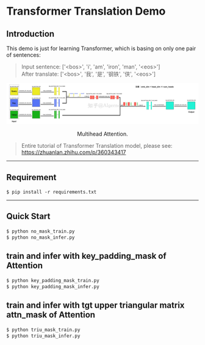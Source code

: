 # Transformer Translation Demo

## Introduction
This demo is just for learning Transformer, which is basing on only one pair of sentences:<br>
> Input sentence: ['\<bos\>', 'i', 'am', 'iron', 'man', '\<eos\>']<br>
> After translate: ['\<bos\>', '我', '是', '钢铁', '侠', '\<eos\>']<br>

<div align="center">
  <img src="img/multih.jpg" width="800" />
  <p>Multihead Attention.</p>
</div>

> Entire tutorial of Transformer Translation model, please see: https://zhuanlan.zhihu.com/p/360343417

****************

## Requirement
```bashrc
$ pip install -r requirements.txt
```

****************

## Quick Start

```bashrc
$ python no_mask_train.py
$ python no_mask_infer.py
```

## train and infer with key_padding_mask of Attention
```bashrc
$ python key_padding_mask_train.py
$ python key_padding_mask_infer.py
```

## train and infer with tgt upper triangular matrix attn_mask of Attention
```bashrc
$ python triu_mask_train.py
$ python triu_mask_infer.py
```